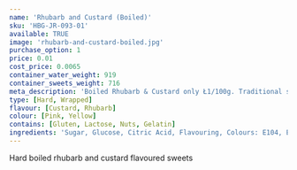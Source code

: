 ```yaml
---
name: 'Rhubarb and Custard (Boiled)'
sku: 'HBG-JR-093-01'
available: TRUE
image: 'rhubarb-and-custard-boiled.jpg'
purchase_option: 1
price: 0.01
cost_price: 0.0065
container_water_weight: 919
container_sweets_weight: 716
meta_description: 'Boiled Rhubarb & Custard only Ł1/100g. Traditional sweets and more at Humbugs Confectionery Store. Specialists in satisfying your sweet tooth!'
type: [Hard, Wrapped]
flavour: [Custard, Rhubarb]
colour: [Pink, Yellow]
contains: [Gluten, Lactose, Nuts, Gelatin]
ingredients: 'Sugar, Glucose, Citric Acid, Flavouring, Colours: E104, E122'
---
```

Hard boiled rhubarb and custard flavoured sweets